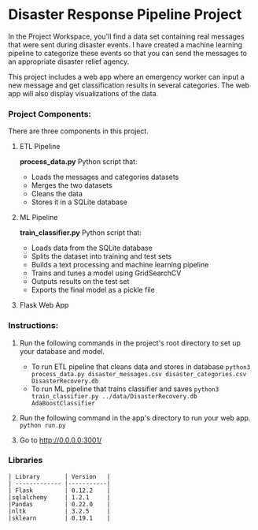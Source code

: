 # Disaster Response Pipeline Project

In the Project Workspace, you'll find a data set containing real messages that were sent during disaster events. I have created a machine learning pipeline to categorize these events so that you can send the messages to an appropriate disaster relief agency.

This project includes a web app where an emergency worker can input a new message and get classification results in several categories. The web app will also display visualizations of the data.

### Project Components:

There are three components in this project.

1. ETL Pipeline
   
    __process_data.py__ Python script that:
    
    * Loads the messages and categories datasets
    * Merges the two datasets
    * Cleans the data
    * Stores it in a SQLite database

2. ML Pipeline

    __train_classifier.py__ Python script that:
    
    * Loads data from the SQLite database
    * Splits the dataset into training and test sets
    * Builds a text processing and machine learning pipeline
    * Trains and tunes a model using GridSearchCV
    * Outputs results on the test set
    * Exports the final model as a pickle file
    
3. Flask Web App   

### Instructions:
1. Run the following commands in the project's root directory to set up your database and model.

    - To run ETL pipeline that cleans data and stores in database
        `python3 process_data.py disaster_messages.csv disaster_categories.csv DisasterRecovery.db`
    - To run ML pipeline that trains classifier and saves
        `python3 train_classifier.py ../data/DisasterRecovery.db AdaBoostClassifier`

2. Run the following command in the app's directory to run your web app.
    `python run.py`

3. Go to http://0.0.0.0:3001/

### Libraries
    
    | Library       | Version   |
    | ------------- |-----------|
    | Flask         | 0.12.2    |
    |sqlalchemy     | 1.2.1     |
    |Pandas         | 0.22.0    |
    |nltk           | 3.2.5     |
    |sklearn        | 0.19.1    |